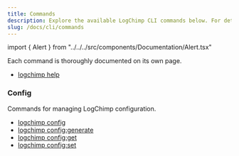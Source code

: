 ```yaml
---
title: Commands
description: Explore the available LogChimp CLI commands below. For detailed information on each command, you can always run `logchimp --help` or `logchimp help [COMMAND]`.
slug: /docs/cli/commands
---
```


import { Alert } from "../../../src/components/Documentation/Alert.tsx"

<Alert type="tip">
  Each command is thoroughly documented on its own page.
</Alert>

- [logchimp help](/docs/cli/help)

### Config

Commands for managing LogChimp configuration.

- [logchimp config](/docs/cli/config)
- [logchimp config:generate](/docs/cli/config/generate)
- [logchimp config:get](/docs/cli/config/get)
- [logchimp config:set](/docs/cli/config/set)
